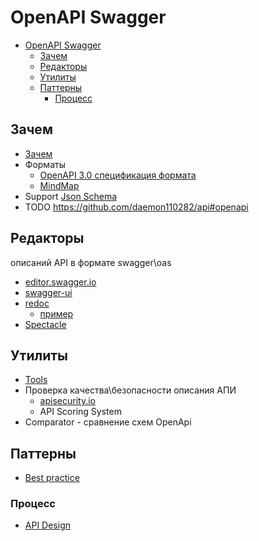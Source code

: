 # OpenAPI Swagger

- [OpenAPI Swagger](#openapi-swagger)
  - [Зачем](#зачем)
  - [Редакторы](#редакторы)
  - [Утилиты](#утилиты)
  - [Паттерны](#паттерны)
    - [Процесс](#процесс)

## Зачем

- [Зачем](https://habr.com/ru/post/434798/)
- Форматы
  - [OpenAPI 3.0 спецификация формата](https://github.com/OAI/OpenAPI-Specification/blob/master/versions/3.0.0.md)
  - [MindMap](http://openapi-map.apihandyman.io/?version=3.0)
- Support [Json Schema](jsonschema.md)
- TODO <https://github.com/daemon110282/api#openapi>

## Редакторы

описаний API в формате swagger\oas

- [editor.swagger.io](https://editor.swagger.io/)
- [swagger-ui](https://github.com/swagger-api/swagger-ui/)
- [redoc](https://github.com/Redocly/redoc)
  - [пример](https://redocly.github.io/redoc/#operation/addPet)
- [Spectacle](https://apisyouwonthate.com/blog/turning-contracts-into-beautiful-documentation)

## Утилиты

- [Tools](https://openapi.tools/)
- Проверка качества\безопасности описания АПИ
  - [apisecurity.io](https://apisecurity.io/tools/audit/)
  - API Scoring System
- Comparator - сравнение схем OpenApi

## Паттерны

- [Best practice](https://oai.github.io/Documentation/best-practices.html)

### Процесс

- [API Design](https://medium.com/better-practices/the-ultimate-api-publishers-guide-be74a2692326)
